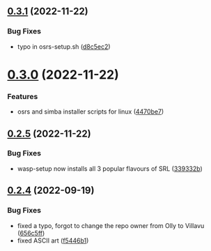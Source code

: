 ## [0.3.1](https://github.com/Torwent/wasp-setup/compare/v0.3.0...v0.3.1) (2022-11-22)


### Bug Fixes

* typo in osrs-setup.sh ([d8c5ec2](https://github.com/Torwent/wasp-setup/commit/d8c5ec2d5657f5e65659c9148835cbd74ed7f884))



# [0.3.0](https://github.com/Torwent/wasp-setup/compare/v0.2.5...v0.3.0) (2022-11-22)


### Features

* osrs and simba installer scripts for linux ([4470be7](https://github.com/Torwent/wasp-setup/commit/4470be7b07cb4a28f9cef6bb2bac5b9753328fb3))



## [0.2.5](https://github.com/Torwent/wasp-setup/compare/v0.2.4...v0.2.5) (2022-11-22)


### Bug Fixes

* wasp-setup now installs all 3 popular flavours of SRL ([339332b](https://github.com/Torwent/wasp-setup/commit/339332bad722b2f4816a91cad753856130220df3))



## [0.2.4](https://github.com/Torwent/wasp-setup/compare/v0.2.3...v0.2.4) (2022-09-19)


### Bug Fixes

* fixed a typo, forgot to change the repo owner from Olly to Villavu ([656c5ff](https://github.com/Torwent/wasp-setup/commit/656c5ffe01424462bc893effebbcead920a533f5))
* fixed ASCII art ([f5446b1](https://github.com/Torwent/wasp-setup/commit/f5446b1e416feb9c9168f8ac986f7286d9f1f1bc))



